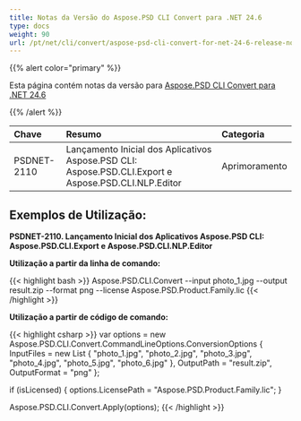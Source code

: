 ```yaml
---
title: Notas da Versão do Aspose.PSD CLI Convert para .NET 24.6
type: docs
weight: 90
url: /pt/net/cli/convert/aspose-psd-cli-convert-for-net-24-6-release-notes/
---
```


{{% alert color="primary" %}}

Esta página contém notas da versão para [Aspose.PSD CLI Convert para .NET 24.6](https://www.nuget.org/packages/Aspose.PSD.CLI.Convert/)

{{% /alert %}}

| **Chave**   | **Resumo**                                                                                    | **Categoria** |
|:------------|:-----------------------------------------------------------------------------------------------|:-------------|
| PSDNET-2110 | Lançamento Inicial dos Aplicativos Aspose.PSD CLI: Aspose.PSD.CLI.Export e Aspose.PSD.CLI.NLP.Editor | Aprimoramento |


## **Exemplos de Utilização:**

**PSDNET-2110. Lançamento Inicial dos Aplicativos Aspose.PSD CLI: Aspose.PSD.CLI.Export e Aspose.PSD.CLI.NLP.Editor**

**Utilização a partir da linha de comando:**

{{< highlight bash >}}
Aspose.PSD.CLI.Convert --input photo_1.jpg --output result.zip --format png --license Aspose.PSD.Product.Family.lic
{{< /highlight >}}

**Utilização a partir de código de comando:**

{{< highlight csharp >}}
var options = new Aspose.PSD.CLI.Convert.CommandLineOptions.ConversionOptions
{
    InputFiles = new List<string> { "photo_1.jpg", "photo_2.jpg", "photo_3.jpg", "photo_4.jpg", "photo_5.jpg", "photo_6.jpg" },
    OutputPath = "result.zip",
    OutputFormat = "png"
};


if (isLicensed)
{
    options.LicensePath = "Aspose.PSD.Product.Family.lic";
}

Aspose.PSD.CLI.Convert.Apply(options);
{{< /highlight >}}

